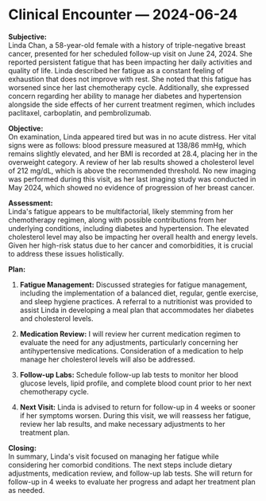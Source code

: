 # Clinical Encounter — 2024-06-24

**Subjective:**  
Linda Chan, a 58-year-old female with a history of triple-negative breast cancer, presented for her scheduled follow-up visit on June 24, 2024. She reported persistent fatigue that has been impacting her daily activities and quality of life. Linda described her fatigue as a constant feeling of exhaustion that does not improve with rest. She noted that this fatigue has worsened since her last chemotherapy cycle. Additionally, she expressed concern regarding her ability to manage her diabetes and hypertension alongside the side effects of her current treatment regimen, which includes paclitaxel, carboplatin, and pembrolizumab.

**Objective:**  
On examination, Linda appeared tired but was in no acute distress. Her vital signs were as follows: blood pressure measured at 138/86 mmHg, which remains slightly elevated, and her BMI is recorded at 28.4, placing her in the overweight category. A review of her lab results showed a cholesterol level of 212 mg/dL, which is above the recommended threshold. No new imaging was performed during this visit, as her last imaging study was conducted in May 2024, which showed no evidence of progression of her breast cancer. 

**Assessment:**  
Linda's fatigue appears to be multifactorial, likely stemming from her chemotherapy regimen, along with possible contributions from her underlying conditions, including diabetes and hypertension. The elevated cholesterol level may also be impacting her overall health and energy levels. Given her high-risk status due to her cancer and comorbidities, it is crucial to address these issues holistically. 

**Plan:**  
1. **Fatigue Management:** Discussed strategies for fatigue management, including the implementation of a balanced diet, regular, gentle exercise, and sleep hygiene practices. A referral to a nutritionist was provided to assist Linda in developing a meal plan that accommodates her diabetes and cholesterol levels.
   
2. **Medication Review:** I will review her current medication regimen to evaluate the need for any adjustments, particularly concerning her antihypertensive medications. Consideration of a medication to help manage her cholesterol levels will also be addressed.

3. **Follow-up Labs:** Schedule follow-up lab tests to monitor her blood glucose levels, lipid profile, and complete blood count prior to her next chemotherapy cycle. 

4. **Next Visit:** Linda is advised to return for follow-up in 4 weeks or sooner if her symptoms worsen. During this visit, we will reassess her fatigue, review her lab results, and make necessary adjustments to her treatment plan.

**Closing:**  
In summary, Linda's visit focused on managing her fatigue while considering her comorbid conditions. The next steps include dietary adjustments, medication review, and follow-up lab tests. She will return for follow-up in 4 weeks to evaluate her progress and adapt her treatment plan as needed.
